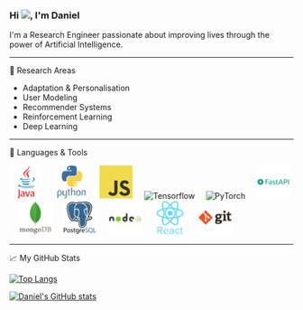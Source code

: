 ### Hi <img src="https://raw.githubusercontent.com/MartinHeinz/MartinHeinz/master/wave.gif" width="30px">, I'm Daniel

I'm a Research Engineer passionate about improving lives through the power of Artificial Intelligence.

---

📘 Research Areas

* Adaptation & Personalisation
* User Modeling
* Recommender Systems
* Reinforcement Learning
* Deep Learning

---

🧰 Languages & Tools

<img src="https://github.com/devicons/devicon/blob/master/icons/java/java-original-wordmark.svg" alt="Java" width="60" height="60"/>
&nbsp;&nbsp;&nbsp;
<img src="https://github.com/devicons/devicon/blob/master/icons/python/python-original-wordmark.svg" alt="Python" width="60" height="60"/>
&nbsp;&nbsp;&nbsp;
<img src="https://github.com/devicons/devicon/blob/master/icons/javascript/javascript-original.svg" alt="Javascript" width="60" height="60"/>
&nbsp;&nbsp;&nbsp;
<img src="https://github.com/valohai/ml-logos/blob/master/tensorflow-tf.svg" alt="Tensorflow" width="60" height="60"/>
&nbsp;&nbsp;&nbsp;
<img src="https://github.com/valohai/ml-logos/blob/master/pytorch.svg" alt="PyTorch" width="60" height="60"/>
&nbsp;&nbsp;&nbsp;
<img src="https://github.com/devicons/devicon/blob/master/icons/fastapi/fastapi-original-wordmark.svg" alt="FastAPI" width="60" height="60"/>
&nbsp;&nbsp;&nbsp;
<img src="https://github.com/devicons/devicon/blob/master/icons/mongodb/mongodb-original-wordmark.svg" alt="MongoDB" width="60" height="60"/>
&nbsp;&nbsp;&nbsp;
<img src="https://github.com/devicons/devicon/blob/master/icons/postgresql/postgresql-original-wordmark.svg" alt="PostgreSQL" width="60" height="60"/>
&nbsp;&nbsp;&nbsp;
<img src="https://github.com/devicons/devicon/blob/master/icons/nodejs/nodejs-original-wordmark.svg" alt="Node" width="60" height="60"/>
&nbsp;&nbsp;&nbsp;
<img src="https://github.com/devicons/devicon/blob/master/icons/react/react-original-wordmark.svg" alt="React" width="60" height="60"/>
&nbsp;&nbsp;&nbsp;
<img src="https://github.com/devicons/devicon/blob/master/icons/git/git-original-wordmark.svg" alt="git" width="60" height="60"/>

---

📈 My GitHub Stats

[![Top Langs](https://github-readme-stats.vercel.app/api/top-langs/?username=httpdaniel&hide=html,css,shaderlab,hlsl,c%23,jupyter%20notebook&theme=buefy)](https://github.com/anuraghazra/github-readme-stats)

[![Daniel's GitHub stats](https://github-readme-stats.vercel.app/api?username=httpdaniel&theme=buefy)](https://github.com/anuraghazra/github-readme-stats)
